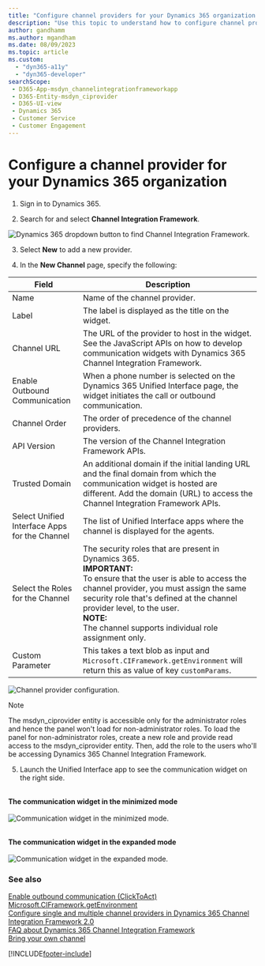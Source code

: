 ```yaml
---
title: "Configure channel providers for your Dynamics 365 organization | MicrosoftDocs"
description: "Use this topic to understand how to configure channel providers in Dynamics 365 Channel Integration Framework 1.0."
author: gandhamm
ms.author: mgandham
ms.date: 08/09/2023
ms.topic: article
ms.custom: 
  - "dyn365-a11y"
  - "dyn365-developer"
searchScope: 
 - D365-App-msdyn_channelintegrationframeworkapp 
 - D365-Entity-msdyn_ciprovider
 - D365-UI-view
 - Dynamics 365 
 - Customer Service 
 - Customer Engagement
---
```


# Configure a channel provider for your Dynamics 365 organization


1. Sign in to Dynamics 365.

2. Search for and select **Channel Integration Framework**.

  ![Dynamics 365 dropdown button to find Channel Integration Framework.](../../../customer-service/channel-integration-framework/media/cif-app-navigation.png "Dynamics 365 dropdown button to find Channel Integration Framework")

3.	Select **New** to add a new provider.

4.	In the **New Channel** page, specify the following:

  | Field | Description |
  |-------|-------|
  |Name|Name of the channel provider.|
  |Label|The label is displayed as the title on the widget.|
  |Channel URL|The URL of the provider to host in the widget. See the JavaScript APIs on how to develop communication widgets with Dynamics 365 Channel Integration Framework.|
  |Enable Outbound Communication|When a phone number is selected on the Dynamics 365 Unified Interface page, the widget initiates the call or outbound communication.|
  |Channel Order|The order of precedence of the channel providers.|
  |API Version|The version of the Channel Integration Framework APIs.|
  |Trusted Domain| An additional domain if the initial landing URL and the final domain from which the communication widget is hosted are different. Add the domain (URL) to access the Channel Integration Framework APIs. |
  |Select Unified Interface Apps for the Channel| The list of Unified Interface apps where the channel is displayed for the agents. |
  |Select the Roles for the Channel|The security roles that are present in Dynamics 365.<br>**IMPORTANT:** <br> To ensure that the user is able to access the channel provider, you must assign the same security role that's defined at the channel provider level, to the user.<br>**NOTE:** <br>  The channel supports individual role assignment only.|
  |Custom Parameter|This takes a text blob as input and `Microsoft.CIFramework.getEnvironment` will return this as value of key `customParams`.|
  
  ![Channel provider configuration.](../../../customer-service/channel-integration-framework/media/channel-provider-configuration-v1.PNG "Channel provider configuration")

  > [!NOTE]
  > The msdyn_ciprovider entity is accessible only for the administrator roles and hence the panel won't load for non-administrator roles. To load the panel for non-administrator roles, create a new role and provide read access to the msdyn_ciprovider entity. Then, add the role to the users who'll be accessing Dynamics 365 Channel Integration Framework.

5. Launch the Unified Interface app to see the communication widget on the right side.<br><br>

**The communication widget in the minimized mode**<br><br>
![Communication widget in the minimized mode.](../../../customer-service/channel-integration-framework/media/widget-minimized-mode.PNG "Communication widget in the minimized mode")
<br><br>

**The communication widget in the expanded mode**<br><br>
![Communication widget in the expanded mode.](../../../customer-service/channel-integration-framework/media/widget-expanded-mode.PNG "Communication widget in the expanded mode")


### See also

[Enable outbound communication (ClickToAct)](enable-outbound-communication-clicktoact.md)  
[Microsoft.CIFramework.getEnvironment](../develop/reference/microsoft-ciframework/getEnvironment.md)  
[Configure single and multiple channel providers in Dynamics 365 Channel Integration Framework 2.0](../../v2/administer/configure-channel-provider-app-profile-manager.md)  
[FAQ about Dynamics 365 Channel Integration Framework](faq-channel-integration-framework.md)  
[Bring your own channel](../../../customer-service/bring-your-own-channel.md)  


[!INCLUDE[footer-include](../../../includes/footer-banner.md)]
